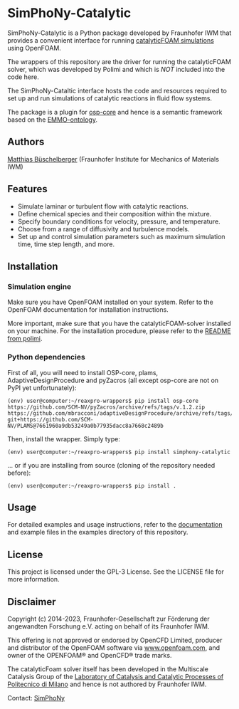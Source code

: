 # SimPhoNy-Catalytic

SimPhoNy-Catalytic is a Python package developed by Fraunhofer IWM that provides a convenient interface for running [catalyticFOAM simulations](https://github.com/multiscale-catalysis-polimi/catalyticFoam) using OpenFOAM.

The wrappers of this repository are the driver for running the catalyticFOAM solver, which was developed by Polimi and which is *NOT* included into the code here.

The SimPhoNy-Cataltic interface hosts the code and resources required to set up and run simulations of catalytic reactions in fluid flow systems.

The package is a plugin for [osp-core](https://github.com/simphony/simphony-osp) and hence is a semantic framework based on the [EMMO-ontology](https://github.com/emmo-repo).

## Authors

[Matthias Büschelberger](mailto:matthias.bueschelberger@iwm.fraunhofer.de) (Fraunhofer Institute for Mechanics of Materials IWM)

## Features

* Simulate laminar or turbulent flow with catalytic reactions.
* Define chemical species and their composition within the mixture.
* Specify boundary conditions for velocity, pressure, and temperature.
* Choose from a range of diffusivity and turbulence models.
* Set up and control simulation parameters such as maximum simulation time, time step length, and more.

## Installation

### Simulation engine

Make sure you have OpenFOAM installed on your system. Refer to the OpenFOAM documentation for installation instructions.

More important, make sure that you have the catalyticFOAM-solver installed on your machine. For the installation procedure, please refer to the [README from polimi](https://github.com/multiscale-catalysis-polimi/catalyticFoam/blob/master/README.md).

### Python dependencies

First of all, you will need to install OSP-core, plams, AdaptiveDesignProcedure and pyZacros (all except osp-core are not on PyPI yet unfortunately):

```shell
(env) user@computer:~/reaxpro-wrappers$ pip install osp-core https://github.com/SCM-NV/pyZacros/archive/refs/tags/v.1.2.zip https://github.com/mbracconi/adaptiveDesignProcedure/archive/refs/tags/v1.4.0.zip git+https://github.com/SCM-NV/PLAMS@7661960a9db53249a0b77935dacc8a7668c2489b
```

Then, install the wrapper. Simply type:

```shell
(env) user@computer:~/reaxpro-wrappers$ pip install simphony-catalytic
```

... or if you are installing from source (cloning of the repository needed before):


```shell
(env) user@computer:~/reaxpro-wrappers$ pip install .
```

## Usage

For detailed examples and usage instructions, refer to the [documentation](https://reaxpro.pages.fraunhofer.de/docs/usecases.html#co-catalyticfoam-use-case-laminar-2d-flow-through-a-pipe-with-catalytic-wall) and example files in the examples directory of this repository.

## License

This project is licensed under the GPL-3 License. See the LICENSE file for more information.

## Disclaimer

Copyright (c) 2014-2023, Fraunhofer-Gesellschaft zur Förderung der angewandten Forschung e.V. acting on behalf of its Fraunhofer IWM.

This offering is not approved or endorsed by OpenCFD Limited, producer and distributor of the OpenFOAM software via www.openfoam.com, and owner of the OPENFOAM® and OpenCFD® trade marks.

The catalyticFoam solver itself has been developed in the Multiscale Catalysis Group of the [Laboratory of Catalysis and Catalytic Processes of Politecnico di Milano](https://www.lccp.polimi.it/) and hence is not authored by Fraunhofer IWM.

Contact: [SimPhoNy](mailto:simphony@iwm.fraunhofer.de)
